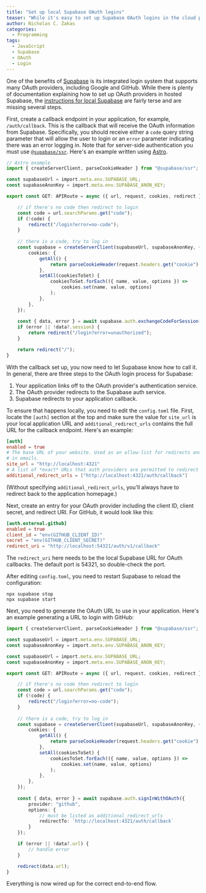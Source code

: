 ```yaml
---
title: "Set up local Supabase OAuth logins"
teaser: "While it's easy to set up Supabase OAuth logins in the cloud product, setting it up for a local development environment is a bit tricky."
author: Nicholas C. Zakas
categories:
  - Programming
tags:
  - JavaScript
  - Supabase
  - OAuth
  - Login
---
```


One of the benefits of [Supabase](https://supabase.com) is its integrated login system that supports many OAuth providers, including Google and GitHub. While there is plenty of documentation explaining how to set up OAuth providers in hosted Supabase, the [instructions for local Supabase](https://supabase.com/docs/guides/local-development/overview#use-auth-locally) are fairly terse and are missing several steps. 

First, create a callback endpoint in your application, for example, `/auth/callback`. This is the callback that will receive the OAuth information from Supabase. Specifically, you should receive either a `code` query string parameter that will allow the user to login or an `error` parameter indicating there was an error logging in. Note that for server-side authentication you must use [`@supabase/ssr`](https://npmjs.com/package/@supabase/ssr). Here's an example written using [Astro](https://astro.build).

```ts
// Astro example
import { createServerClient, parseCookieHeader } from "@supabase/ssr";

const supabaseUrl = import.meta.env.SUPABASE_URL;
const supabaseAnonKey = import.meta.env.SUPABASE_ANON_KEY;

export const GET: APIRoute = async ({ url, request, cookies, redirect }) => {

    // if there's no code then redirect to login
    const code = url.searchParams.get("code");
    if (!code) {
        redirect("/login?error=no-code");
    }
    
    // there is a code, try to log in
    const supabase = createServerClient(supabaseUrl, supabaseAnonKey, {
        cookies: {
            getAll() {
                return parseCookieHeader(request.headers.get("cookie") || "");
            },
            setAll(cookiesToSet) {
                cookiesToSet.forEach(({ name, value, options }) =>
                    cookies.set(name, value, options)
                );
            },
        },
    });
    
    const { data, error } = await supabase.auth.exchangeCodeForSession(code);
    if (error || !data?.session) {
        return redirect("/login?error=unauthorized");
    }

    return redirect("/");
}
```

With the callback set up, you now need to let Supabase know how to call it. In general, there are three steps to the OAuth login process for Supabase:

1. Your application links off to the OAuth provider's authentication service.
2. The OAuth provider redirects to the Supabase auth service.
3. Supabase redirects to your application callback.

To ensure that happens locally, you need to edit the `config.toml` file. First, locate the `[auth]` section at the top and make sure the value for `site_url` is your local application URL and `additional_redirect_urls` contains the full URL for the callback endpoint. Here's an example:

```toml
[auth]
enabled = true
# The base URL of your website. Used as an allow-list for redirects and for constructing URLs used
# in emails.
site_url = "http://localhost:4321"
# A list of *exact* URLs that auth providers are permitted to redirect to post authentication.
additional_redirect_urls = ["http://localhost:4321/auth/callback"]
```

(Without specifying `additional_redirect_urls`, you'll always have to redirect back to the application homepage.)

Next, create an entry for your OAuth provider including the client ID, client secret, and redirect URI. For GitHub, it would look like this:

```toml
[auth.external.github]
enabled = true
client_id = "env(GITHUB_CLIENT_ID)"
secret = "env(GITHUB_CLIENT_SECRET)"
redirect_uri = "http://localhost:54321/auth/v1/callback"
```

The `redirect_uri` here needs to be the local Supabase URL for OAuth callbacks. The default port is 54321, so double-check the port.

After editing `config.toml`, you need to restart Supabase to reload the configuration:

```shell
npx supabase stop
npx supabase start
```

Next, you need to generate the OAuth URL to use in your application. Here's an example generating a URL to login with GitHub:

```ts
import { createServerClient, parseCookieHeader } from "@supabase/ssr";

const supabaseUrl = import.meta.env.SUPABASE_URL;
const supabaseAnonKey = import.meta.env.SUPABASE_ANON_KEY;

const supabaseUrl = import.meta.env.SUPABASE_URL;
const supabaseAnonKey = import.meta.env.SUPABASE_ANON_KEY;

export const GET: APIRoute = async ({ url, request, cookies, redirect }) => {

    // if there's no code then redirect to login
    const code = url.searchParams.get("code");
    if (!code) {
        redirect("/login?error=no-code");
    }
    
    // there is a code, try to log in
    const supabase = createServerClient(supabaseUrl, supabaseAnonKey, {
        cookies: {
            getAll() {
                return parseCookieHeader(request.headers.get("cookie") || "");
            },
            setAll(cookiesToSet) {
                cookiesToSet.forEach(({ name, value, options }) =>
                    cookies.set(name, value, options)
                );
            },
        },
    });
        
    const { data, error } = await supabase.auth.signInWithOAuth({
        provider: "github",
        options: {
            // must be listed as additional_redirect_urls
            redirectTo: `http://localhost:4321/auth/callback`
        }
    });

    if (error || !data?.url) {
        // handle error
    }

    redirect(data.url);
}
```

Everything is now wired up for the correct end-to-end flow.
